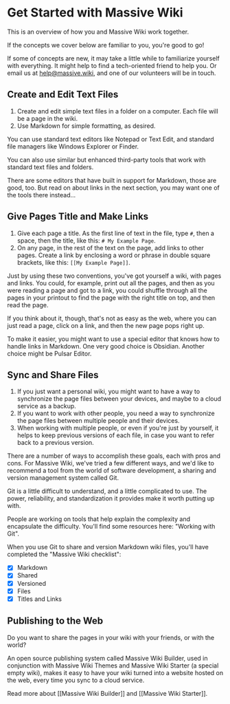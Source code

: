 # Get Started with Massive Wiki

This is an overview of how you and Massive Wiki work together.

If the concepts we cover below are familiar to you, you're good to go!

If some of concepts are new, it may take a little while to familiarize yourself with everything. It might help to find a tech-oriented friend to help you. Or email us at [help@massive.wiki](mailto:help@massive.wiki), and one of our volunteers will be in touch.

## Create and Edit Text Files

1. Create and edit simple text files in a folder on a computer. Each file will be a page in the wiki.
2. Use Markdown for simple formatting, as desired.

You can use standard text editors like Notepad or Text Edit, and standard file managers like Windows Explorer or Finder.

You can also use similar but enhanced third-party tools that work with standard text files and folders.

There are some editors that have built in support for Markdown, those are good, too.  But read on about links in the next section, you may want one of the tools there instead...

## Give Pages Title and Make Links

1. Give each page a title. As the first line of text in the file, type `#`, then a space, then the title, like this: `# My Example Page`.
2. On any page, in the rest of the text on the page, add links to other pages. Create a link by enclosing a word or phrase in double square brackets, like this: `[[My Example Page]]`.

Just by using these two conventions, you've got yourself a wiki, with pages and links.  You could, for example, print out all the pages, and then as you were reading a page and got to a link, you could shuffle through all the pages in your printout to find the page with the right title on top, and then read the page.

If you think about it, though, that's not as easy as the web, where you can just read a page, click on a link, and then the new page pops right up.

To make it easier, you might want to use a special editor that knows how to handle links in Markdown.  One very good choice is Obsidian.  Another choice might be Pulsar Editor.

## Sync and Share Files

1. If you just want a personal wiki, you might want to have a way to synchronize the page files between your devices, and maybe to a cloud service as a backup.
2. If you want to work with other people, you need a way to synchronize the page files between multiple people and their devices.
3. When working with multiple people, or even if you're just by yourself, it helps to keep previous versions of each file, in case you want to refer back to a previous version.

There are a number of ways to accomplish these goals, each with pros and cons.  For Massive Wiki, we've tried a few different ways, and we'd like to recommend a tool from the world of software development, a sharing and version management system called Git.

Git is a little difficult to understand, and a little complicated to use. The power, reliability, and standardization it provides make it worth putting up with.

People are working on tools that help explain the complexity and encapsulate the difficulty. You'll find some resources here: "Working with Git".

When you use Git to share and version Markdown wiki files, you'll have completed the "Massive Wiki checklist":

- [x] Markdown 
- [x] Shared
- [x] Versioned
- [x] Files
- [x] Titles and Links

## Publishing to the Web

Do you want to share the pages in your wiki with your friends, or with the world?

An open source publishing system called Massive Wiki Builder, used in conjunction with Massive Wiki Themes and Massive Wiki Starter (a special empty wiki), makes it easy to have your wiki turned into a website hosted on the web, every time you sync to a cloud service.

Read more about [[Massive Wiki Builder]] and [[Massive Wiki Starter]].